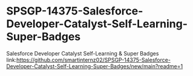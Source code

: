 # SPSGP-14375-Salesforce-Developer-Catalyst-Self-Learning-Super-Badges
Salesforce Developer Catalyst Self-Learning &amp; Super Badges
link:https://github.com/smartinternz02/SPSGP-14375-Salesforce-Developer-Catalyst-Self-Learning-Super-Badges/new/main?readme=1
